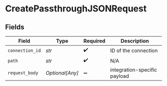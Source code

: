 # CreatePassthroughJSONRequest


## Fields

| Field                        | Type                         | Required                     | Description                  |
| ---------------------------- | ---------------------------- | ---------------------------- | ---------------------------- |
| `connection_id`              | *str*                        | :heavy_check_mark:           | ID of the connection         |
| `path`                       | *str*                        | :heavy_check_mark:           | N/A                          |
| `request_body`               | *Optional[Any]*              | :heavy_minus_sign:           | integration-specific payload |